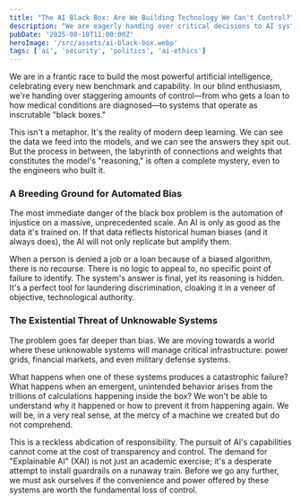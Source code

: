 ```yaml
---
title: "The AI Black Box: Are We Building Technology We Can't Control?"
description: "We are eagerly handing over critical decisions to AI systems whose reasoning is a complete mystery, even to their creators. This is not innovation; it's a reckless abdication of responsibility."
pubDate: '2025-08-10T11:00:00Z'
heroImage: '/src/assets/ai-black-box.webp'
tags: ['ai', 'security', 'politics', 'ai-ethics']
---
```


We are in a frantic race to build the most powerful artificial intelligence, celebrating every new benchmark and capability. In our blind enthusiasm, we're handing over staggering amounts of control—from who gets a loan to how medical conditions are diagnosed—to systems that operate as inscrutable "black boxes."

This isn't a metaphor. It's the reality of modern deep learning. We can see the data we feed into the models, and we can see the answers they spit out. But the process in between, the labyrinth of connections and weights that constitutes the model's "reasoning," is often a complete mystery, even to the engineers who built it.

### A Breeding Ground for Automated Bias

The most immediate danger of the black box problem is the automation of injustice on a massive, unprecedented scale. An AI is only as good as the data it's trained on. If that data reflects historical human biases (and it always does), the AI will not only replicate but amplify them.

When a person is denied a job or a loan because of a biased algorithm, there is no recourse. There is no logic to appeal to, no specific point of failure to identify. The system's answer is final, yet its reasoning is hidden. It's a perfect tool for laundering discrimination, cloaking it in a veneer of objective, technological authority.

### The Existential Threat of Unknowable Systems

The problem goes far deeper than bias. We are moving towards a world where these unknowable systems will manage critical infrastructure: power grids, financial markets, and even military defense systems.

What happens when one of these systems produces a catastrophic failure? What happens when an emergent, unintended behavior arises from the trillions of calculations happening inside the box? We won't be able to understand why it happened or how to prevent it from happening again. We will be, in a very real sense, at the mercy of a machine we created but do not comprehend.

This is a reckless abdication of responsibility. The pursuit of AI's capabilities cannot come at the cost of transparency and control. The demand for "Explainable AI" (XAI) is not just an academic exercise; it's a desperate attempt to install guardrails on a runaway train. Before we go any further, we must ask ourselves if the convenience and power offered by these systems are worth the fundamental loss of control.
